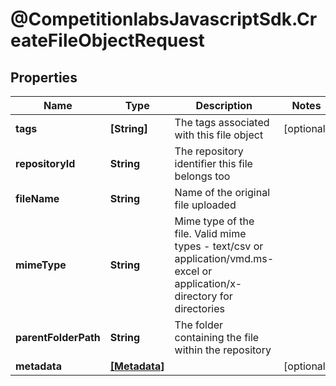 # @CompetitionlabsJavascriptSdk.CreateFileObjectRequest

## Properties

Name | Type | Description | Notes
------------ | ------------- | ------------- | -------------
**tags** | **[String]** | The tags associated with this file object | [optional] 
**repositoryId** | **String** | The repository identifier this file belongs too | 
**fileName** | **String** | Name of the original file uploaded | 
**mimeType** | **String** | Mime type of the file. Valid mime types - text/csv or application/vmd.ms-excel or application/x-directory for directories | 
**parentFolderPath** | **String** | The folder containing the file within the repository | 
**metadata** | [**[Metadata]**](docs/Metadata.md) |  | [optional] 


